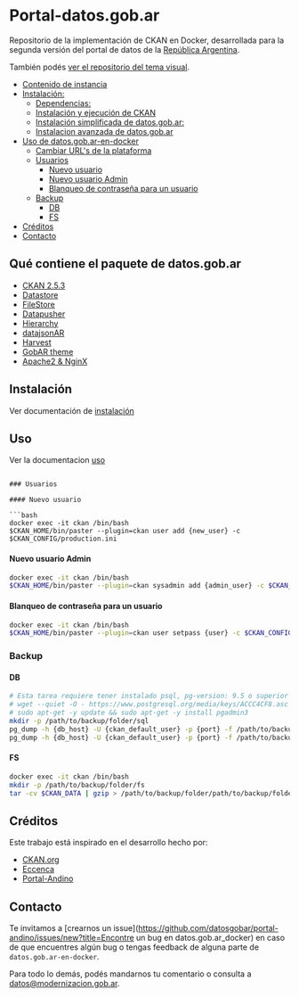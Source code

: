 # Portal-datos.gob.ar

Repositorio de la implementación de CKAN en Docker, desarrollada para la segunda versión del portal de datos de la [República Argentina](http://datos.gob.ar). 

También podés [ver el repositorio del tema visual](https://github.com/datosgobar/datos.gob.ar).


- [Contenido de instancia](#contenido-de-instancia)
- [Instalación:](#instalacion)
	- [Dependencias:](#dependencias)
	- [Instalación y ejecución de CKAN](#instalacion-y-ejecucion-de-ckan)
	- [Instalación simplificada de datos.gob.ar:](#instalacion-simplificada-de-datosgobar)
	- [Instalacion avanzada de datos.gob.ar](#instalacion-avanzada-de-datosgobar)
- [Uso de datos.gob.ar-en-docker](#uso)
	- [Cambiar URL's de la plataforma](#cambiar-urls-de-la-plataforma)
	- [Usuarios](#usuarios)
		- [Nuevo usuario](#nuevo-usuario)
		- [Nuevo usuario Admin](#nuevo-usuario-admin)
		- [Blanqueo de contraseña para un usuario](#blanqueo-de-contraseña-para-un-usuario)
	- [Backup](#backup)
		- [DB](#db)
		- [FS](#fs)
- [Créditos](#créditos)
- [Contacto](#contacto)


## Qué contiene el paquete de datos.gob.ar

- [CKAN 2.5.3](http://docs.ckan.org/en/ckan-2.5.3/)
- [Datastore](http://docs.ckan.org/en/latest/maintaining/datastore.html)
- [FileStore](http://docs.ckan.org/en/latest/maintaining/filestore.html)
- [Datapusher](https://github.com/ckan/datapusher)
- [Hierarchy](https://github.com/datagovuk/ckanext-hierarchy)
- [datajsonAR](https://github.com/datosgobar/ckanext-datajsonAR)
- [Harvest](https://github.com/ckan/ckanext-harvest)
- [GobAR theme](https://github.com/datosgobar/datos.gob.ar)
- [Apache2 & NginX](http://docs.ckan.org/en/ckan-2.5.2/maintaining/installing/deployment.html#install-apache-modwsgi-modrpaf)

## Instalación

Ver documentación de [instalación](http://portal_datos.gob.ar.readthedocs.io/es/master/)

## Uso

Ver la documentacion [uso](http://portal_datos.gob.ar.readthedocs.io/es/master/)

```

### Usuarios

#### Nuevo usuario

```bash
docker exec -it ckan /bin/bash 
$CKAN_HOME/bin/paster --plugin=ckan user add {new_user} -c $CKAN_CONFIG/production.ini
```

#### Nuevo usuario Admin

```bash
docker exec -it ckan /bin/bash 
$CKAN_HOME/bin/paster --plugin=ckan sysadmin add {admin_user} -c $CKAN_CONFIG/production.ini
```

#### Blanqueo de contraseña para un usuario

```bash
docker exec -it ckan /bin/bash 
$CKAN_HOME/bin/paster --plugin=ckan user setpass {user} -c $CKAN_CONFIG/production.ini
```

### Backup

#### DB

```bash
# Esta tarea requiere tener instalado psql, pg-version: 9.5 o superior
# wget --quiet -O - https://www.postgresql.org/media/keys/ACCC4CF8.asc | sudo apt-key add -
# sudo apt-get -y update && sudo apt-get -y install pgadmin3
mkdir -p /path/to/backup/folder/sql
pg_dump -h {db_host} -U {ckan_default_user} -p {port} -f /path/to/backup/folder/sql/dump_ckan_default.sql ckan_default
pg_dump -h {db_host} -U {ckan_default_user} -p {port} -f /path/to/backup/folder/sql/dump_datastore_default.sql datastore_default
```

#### FS
```bash
docker exec -it ckan /bin/bash
mkdir -p /path/to/backup/folder/fs
tar -cv $CKAN_DATA | gzip > /path/to/backup/folder/path/to/backup/folder/fs/prod.data.tar.gz
```

## Créditos

Este trabajo está inspirado en el desarrollo hecho por:

- [CKAN.org](https://github.com/ckan/ckan/)
- [Eccenca](https://github.com/eccenca/ckan-docker)
- [Portal-Andino](https://github.com/datosgobar/portal-andino)

## Contacto

Te invitamos a [crearnos un issue](https://github.com/datosgobar/portal-andino/issues/new?title=Encontre un bug en datos.gob.ar_docker) en caso de que encuentres algún bug o tengas feedback de alguna parte de `datos.gob.ar-en-docker`.

Para todo lo demás, podés mandarnos tu comentario o consulta a [datos@modernizacion.gob.ar](mailto:datos@modernizacion.gob.ar).
